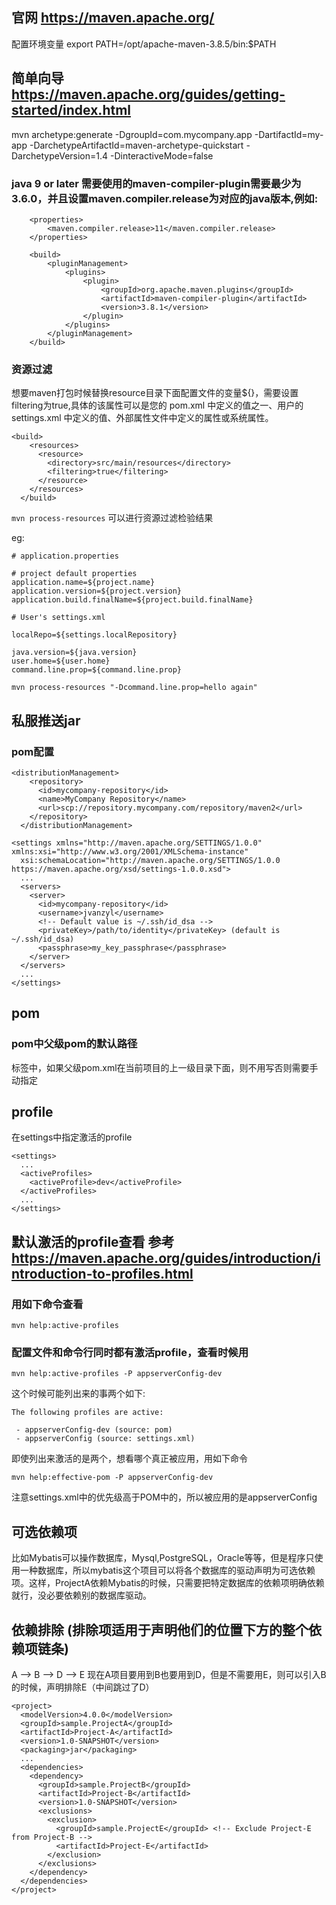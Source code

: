 ## 官网   https://maven.apache.org/

配置环境变量
export PATH=/opt/apache-maven-3.8.5/bin:$PATH

## 简单向导  https://maven.apache.org/guides/getting-started/index.html




mvn archetype:generate -DgroupId=com.mycompany.app -DartifactId=my-app -DarchetypeArtifactId=maven-archetype-quickstart -DarchetypeVersion=1.4 -DinteractiveMode=false


###  java 9 or later 需要使用的maven-compiler-plugin需要最少为3.6.0，并且设置maven.compiler.release为对应的java版本,例如:
```
	<properties>
        <maven.compiler.release>11</maven.compiler.release>
    </properties>
 
    <build>
        <pluginManagement>
            <plugins>
                <plugin>
                    <groupId>org.apache.maven.plugins</groupId>
                    <artifactId>maven-compiler-plugin</artifactId>
                    <version>3.8.1</version>
                </plugin>
            </plugins>
        </pluginManagement>
    </build>
```

### 资源过滤
想要maven打包时候替换resource目录下面配置文件的变量${}，需要设置filtering为true,具体的该属性可以是您的 pom.xml 中定义的值之一、用户的 settings.xml 中定义的值、外部属性文件中定义的属性或系统属性。
```
<build>
    <resources>
      <resource>
        <directory>src/main/resources</directory>
        <filtering>true</filtering>
      </resource>
    </resources>
  </build>
```

`mvn process-resources` 可以进行资源过滤检验结果

eg:

```
# application.properties

# project default properties
application.name=${project.name}
application.version=${project.version}
application.build.finalName=${project.build.finalName}

# User's settings.xml

localRepo=${settings.localRepository}

java.version=${java.version}
user.home=${user.home}
command.line.prop=${command.line.prop}

```
`mvn process-resources "-Dcommand.line.prop=hello again"`


## 私服推送jar
### pom配置
```
<distributionManagement>
    <repository>
      <id>mycompany-repository</id>
      <name>MyCompany Repository</name>
      <url>scp://repository.mycompany.com/repository/maven2</url>
    </repository>
  </distributionManagement>
```

```
<settings xmlns="http://maven.apache.org/SETTINGS/1.0.0" xmlns:xsi="http://www.w3.org/2001/XMLSchema-instance"
  xsi:schemaLocation="http://maven.apache.org/SETTINGS/1.0.0 https://maven.apache.org/xsd/settings-1.0.0.xsd">
  ...
  <servers>
    <server>
      <id>mycompany-repository</id>
      <username>jvanzyl</username>
      <!-- Default value is ~/.ssh/id_dsa -->
      <privateKey>/path/to/identity</privateKey> (default is ~/.ssh/id_dsa)
      <passphrase>my_key_passphrase</passphrase>
    </server>
  </servers>
  ...
</settings>
```

## pom
### pom中父级pom的默认路径
<parent>标签中，如果父级pom.xml在当前项目的上一级目录下面，则不用写<relativePath>否则需要手动指定

## profile
在settings中指定激活的profile
```
<settings>
  ...
  <activeProfiles>
    <activeProfile>dev</activeProfile>
  </activeProfiles>
  ...
</settings>
```

## 默认激活的profile查看  参考 https://maven.apache.org/guides/introduction/introduction-to-profiles.html
### 用如下命令查看
```
mvn help:active-profiles
```
### 配置文件和命令行同时都有激活profile，查看时候用
```
mvn help:active-profiles -P appserverConfig-dev
```

这个时候可能列出来的事两个如下:
```
The following profiles are active:

 - appserverConfig-dev (source: pom)
 - appserverConfig (source: settings.xml)
```
即使列出来激活的是两个，想看哪个真正被应用，用如下命令
```
mvn help:effective-pom -P appserverConfig-dev
```
注意settings.xml中的优先级高于POM中的，所以被应用的是appserverConfig



## 可选依赖项
比如Mybatis可以操作数据库，Mysql,PostgreSQL，Oracle等等，但是程序只使用一种数据库，所以mybatis这个项目可以将各个数据库的驱动声明为可选依赖项。这样，ProjectA依赖Mybatis的时候，只需要把特定数据库的依赖项明确依赖就行，没必要依赖别的数据库驱动。

## 依赖排除 (排除项适用于声明他们的位置下方的整个依赖项链条)
A --> B --> D --> E
现在A项目要用到B也要用到D，但是不需要用E，则可以引入B的时候，声明排除E（中间跳过了D）
```
<project>
  <modelVersion>4.0.0</modelVersion>
  <groupId>sample.ProjectA</groupId>
  <artifactId>Project-A</artifactId>
  <version>1.0-SNAPSHOT</version>
  <packaging>jar</packaging>
  ...
  <dependencies>
    <dependency>
      <groupId>sample.ProjectB</groupId>
      <artifactId>Project-B</artifactId>
      <version>1.0-SNAPSHOT</version>
      <exclusions>
        <exclusion>
          <groupId>sample.ProjectE</groupId> <!-- Exclude Project-E from Project-B -->
          <artifactId>Project-E</artifactId>
        </exclusion>
      </exclusions>
    </dependency>
  </dependencies>
</project>
```

